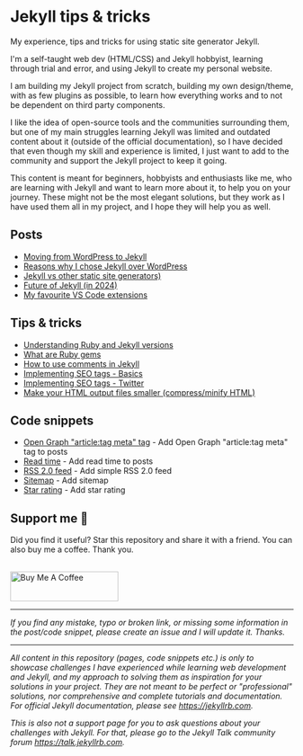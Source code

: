 # Jekyll tips & tricks

My experience, tips and tricks for using static site generator Jekyll.

I'm a self-taught web dev (HTML/CSS) and Jekyll hobbyist, learning through trial and error, and using Jekyll to create my personal website.

I am building my Jekyll project from scratch, building my own design/theme, with as few plugins as possible, to learn how everything works and to not be dependent on third party components.

I like the idea of open-source tools and the communities surrounding them, but one of my main struggles learning Jekyll was limited and outdated content about it (outside of the official documentation), so I have decided that even though my skill and experience is limited, I just want to add to the community and support the Jekyll project to keep it going.

This content is meant for beginners, hobbyists and enthusiasts like me, who are learning with Jekyll and want to learn more about it, to help you on your journey. These might not be the most elegant solutions, but they work as I have used them all in my project, and I hope they will help you as well.

## Posts

- [Moving from WordPress to Jekyll](https://github.com/mareklexuan/jekyll-tips-tricks/blob/main/source/1-posts/moving-from-wordpress-to-jekyll.md)
- [Reasons why I chose Jekyll over WordPress](https://github.com/mareklexuan/jekyll-tips-tricks/blob/main/source/1-posts/reasons-why-i-chose-jekyll-over-wordpress.md)
- [Jekyll vs other static site generators)](https://github.com/mareklexuan/jekyll-tips-tricks/blob/main/source/1-posts/jekyll-vs-other-static-site-generators.md)
- [Future of Jekyll (in 2024)](https://github.com/mareklexuan/jekyll-tips-tricks/blob/main/source/1-posts/future-of-jekyll-in-2024.md)
- [My favourite VS Code extensions](https://github.com/mareklexuan/jekyll-tips-tricks/blob/main/source/1-posts/my-favourite-vs-code-extensions.md)

## Tips & tricks

- [Understanding Ruby and Jekyll versions](https://github.com/mareklexuan/jekyll-tips-tricks/blob/main/source/2-tips-and-tricks/understanding-ruby-and-jekyll-versions.md)
- [What are Ruby gems](https://github.com/mareklexuan/jekyll-tips-tricks/blob/main/source/2-tips-and-tricks/what-are-ruby-gems.md)
- [How to use comments in Jekyll](https://github.com/mareklexuan/jekyll-tips-tricks/blob/main/source/2-tips-and-tricks/how-to-use-comments-in-jekyll.md)
- [Implementing SEO tags - Basics](https://github.com/mareklexuan/jekyll-tips-tricks/blob/main/source/2-tips-and-tricks/implementing-SEO-tags-basics.md)
- [Implementing SEO tags - Twitter](https://github.com/mareklexuan/jekyll-tips-tricks/blob/main/source/2-tips-and-tricks/implementing-SEO-tags-twitter.md)
- [Make your HTML output files smaller (compress/minify HTML)](https://github.com/mareklexuan/jekyll-tips-tricks/blob/main/source/2-tips-and-tricks/make-your-html-output-files-smaller-compress-minify-html.md)

## Code snippets

- [Open Graph "article:tag meta" tag](https://github.com/mareklexuan/jekyll-tips-tricks/blob/main/source/3-code-snippets/open-graph-meta-tag-article-tag.md) - Add Open Graph "article:tag meta" tag to posts
- [Read time](https://github.com/mareklexuan/jekyll-tips-tricks/blob/main/source/3-code-snippets/read-time.md) - Add read time to posts
- [RSS 2.0 feed](https://github.com/mareklexuan/jekyll-tips-tricks/blob/main/source/3-code-snippets/rss-2.0-feed.md) - Add simple RSS 2.0 feed
- [Sitemap](https://github.com/mareklexuan/jekyll-tips-tricks/blob/main/source/3-code-snippets/sitemap.md) - Add sitemap
- [Star rating](https://github.com/mareklexuan/jekyll-tips-tricks/blob/main/source/3-code-snippets/star-rating.md) - Add star rating

## Support me 💓

Did you find it useful? Star this repository and share it with a friend. You can also buy me a coffee. Thank you.

<br>
<a href="https://www.buymeacoffee.com/mareklexuan" target="_blank"><img src="https://cdn.buymeacoffee.com/buttons/v2/default-yellow.png" alt="Buy Me A Coffee" style="height: 53px !important;width: 192px !important;" ></a>
<br>

---

_If you find any mistake, typo or broken link, or missing some information in the post/code snippet, please create an issue and I will update it. Thanks._

---

_All content in this repository (pages, code snippets etc.) is only to showcase challenges I have experienced while learning web development and Jekyll, and my approach to solving them as inspiration for your solutions in your project. They are not meant to be perfect or "professional" solutions, nor comprehensive and complete tutorials and documentation. For official Jekyll documentation, please see <https://jekyllrb.com>._

_This is also not a support page for you to ask questions about your challenges with Jekyll. For that, please go to the Jekyll Talk community forum <https://talk.jekyllrb.com>._
